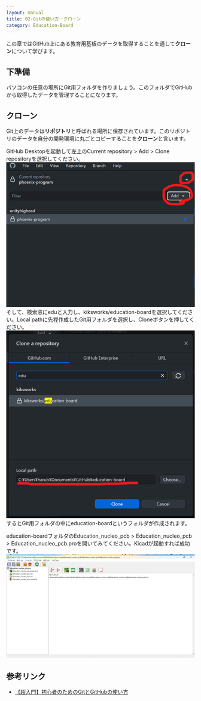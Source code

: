 ```yaml
---
layout: manual
title: 02-Gitの使い方－クローン
category: Education-Board
---
```

この章ではGitHub上にある教育用基板のデータを取得することを通して**クローン**について学びます。

## 下準備

パソコンの任意の場所にGit用フォルダを作りましょう。このフォルダでGitHubから取得したデータを管理することになります。  

## クローン

Git上のデータは**リポジトリ**と呼ばれる場所に保存されています。このリポジトリのデータを自分の開発環境に丸ごとコピーすることを**クローン**と言います。

GitHub Desktopを起動して左上のCurrent repository > Add > Clone repositoryを選択してください。  
![１](image/git_clone1.png)  
そして、検索窓にeduと入力し、kiksworks/education-boardを選択してください。Local pathに先程作成したGit用フォルダを選択し、Cloneボタンを押してください。
![2](image/git_clone2.png)  
するとGit用フォルダの中にeducation-boardというフォルダが作成されます。

education-boardフォルダのEducation_nucleo_pcb > Education_nucleo_pcb > Education_nucleo_pcb.proを開いてみてください。Kicadが起動すれば成功です。
![Kicad](image/Kicad.png)

## 参考リンク

* [【超入門】初心者のためのGitとGitHubの使い方](https://tech-blog.rakus.co.jp/entry/20200529/git#2-Git%E3%81%A8GitHub%E3%82%92%E4%BD%BF%E3%81%A3%E3%81%9F%E3%83%81%E3%83%BC%E3%83%A0%E9%96%8B%E7%99%BA%E3%81%AE%E8%B6%85%E5%85%A5%E9%96%80)
